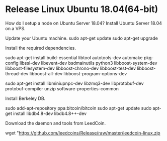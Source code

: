 # Release Linux Ubuntu 18.04(64-bit)
How do I setup a node on Ubuntu Server 18.04?
Install Ubuntu Server 18.04 on a VPS.

Update your Ubuntu machine.
sudo apt-get update
sudo apt-get upgrade

Install the required dependencies.

sudo apt-get install build-essential libtool autotools-dev automake pkg-config libssl-dev libevent-dev bsdmainutils python3 libboost-system-dev libboost-filesystem-dev libboost-chrono-dev libboost-test-dev libboost-thread-dev libboost-all-dev libboost-program-options-dev

sudo apt-get install libminiupnpc-dev libzmq3-dev libprotobuf-dev protobuf-compiler unzip software-properties-common

Install Berkeley DB.

sudo add-apt-repository ppa:bitcoin/bitcoin
sudo apt-get update
sudo apt-get install libdb4.8-dev libdb4.8++-dev

Download the daemon and tools from LeedCoin.

wget "https://github.com/leedcoins/Release/raw/master/leedcoin-linux.zip
